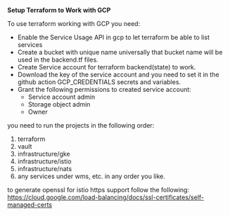 **Setup Terraform to Work with GCP**

To use terraform working with GCP you need:
- Enable the Service Usage API in gcp to let terraform be able to list services
- Create a bucket with unique name universally that bucket name will be used in the backend.tf files.
- Create Service account for terraform backend(state) to work.
- Download the key of the service account and you need to set it in the github action GCP_CREDENTIALS secrets and variables.
- Grant the following permissions to created service account:
    * Service account admin
    * Storage object admin
    * Owner

you need to run the projects in the following order:
1. terraform
2. vault
3. infrastructure/gke
4. infrastructure/istio
5. infrastructure/nats
6. any services under wms, etc. in any order you like.

to generate openssl for istio https support follow the following:
https://cloud.google.com/load-balancing/docs/ssl-certificates/self-managed-certs